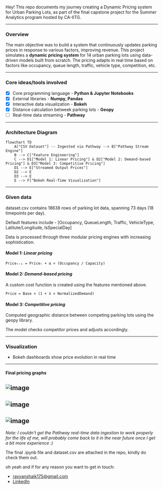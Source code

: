 Hey! This repo documents my journey creating a Dynamic Pricing system for Urban Parking Lots, as part of the final capstone project for the Summer Analytics program hosted by CA-IITG.

---

### Overview
The main objective was to build a system that continuously updates parking prices in response to various factors, improving revenue.
This project simulates a **dynamic pricing system** for 14 urban parking lots using data-driven models built from scratch.
The pricing adapts in real time based on factors like occupancy, queue length, traffic, vehicle type, competition, etc.

---

### Core ideas/tools involved

- [x] Core programming language - **Python & Jupyter Notebooks**
- [x] External libraries - **Numpy, Pandas**
- [x] Interactive data visualization - **Bokeh**
- [x] Distance calculation betweek parking lots - **Geopy**
- [ ] Real-time data streaming - **Pathway**

---

### Architecture Diagram

```mermaid
flowchart TD
    A["CSV Dataset"] -- Ingested via Pathway --> B["Pathway Stream Engine"]
    B --> C["Feature Engineering"]
    C --> D1["Model 1: Linear Pricing"] & D2["Model 2: Demand-based Pricing"] & D3["Model 3: Competitive Pricing"]
    D1 --> E["Streamed Output Prices"]
    D2 --> E
    D3 --> E
    E --> F["Bokeh Real-Time Visualization"]
```

---

### Given data

dataset.csv contains 18638 rows of parking lot data, spanning 73 days (18 timepoints per day).

Default features include - [Occupancy, QueueLength, Traffic, VehicleType, Latitute/Longitude, IsSpecialDay]

Data is processed through three modular pricing engines with increasing sophistication.

#### Model 1: *Linear pricing*

```
Priceₜ₊₁ = Priceₜ + α × (Occupancy / Capacity)
```

#### Model 2: *Demand-based pricing*

A custom cost function is created using the features mentioned above.
```
Price = Base × (1 + λ × NormalizedDemand)
```

#### Model 3: *Competitive pricing*

Computed geographic distance between competing parking lots using the geopy library.

The model checks competitor prices and adjusts accordingly.

---

### Visualization
* Bokeh dashboards show price evolution in real time

---

#### Final pricing graphs
![image](https://github.com/user-attachments/assets/6e6a96b6-a862-4e2d-a8f8-bb6441e9ed95)
---
![image](https://github.com/user-attachments/assets/16c16695-faa4-4e27-9bb1-6f3ee88a7f32)
---
![image](https://github.com/user-attachments/assets/968940c5-5743-4cc1-987d-5b0ac5411e58)
---



_Note: I couldn't get the Pathway real-time data ingestion to work properly for the life of me, will probably come back to it in the near future once I get a bit more experience :)_

The final .ipynb file and dataset.csv are attached in the repo, kindly do check them out.

oh yeah and if for any reason you want to get in touch:
* <rayyanshaik175@gmail.com>
* [LinkedIn](https://www.linkedin.com/in/rayyan-shaik-67a017341/)
